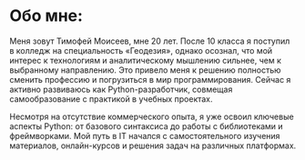 # Обо мне:
Меня зовут Тимофей Моисеев, мне 20 лет. После 10 класса я поступил в колледж на специальность «Геодезия», однако осознал, что мой интерес к технологиям и аналитическому мышлению сильнее, чем к выбранному направлению. Это привело меня к решению полностью сменить профессию и погрузиться в мир программирования. Сейчас я активно развиваюсь как Python-разработчик, совмещая самообразование с практикой в учебных проектах.

Несмотря на отсутствие коммерческого опыта, я уже освоил ключевые аспекты Python: от базового синтаксиса до работы с библиотеками и фреймворками. Мой путь в IT начался с самостоятельного изучения материалов, онлайн-курсов и решения задач на различных платформах.